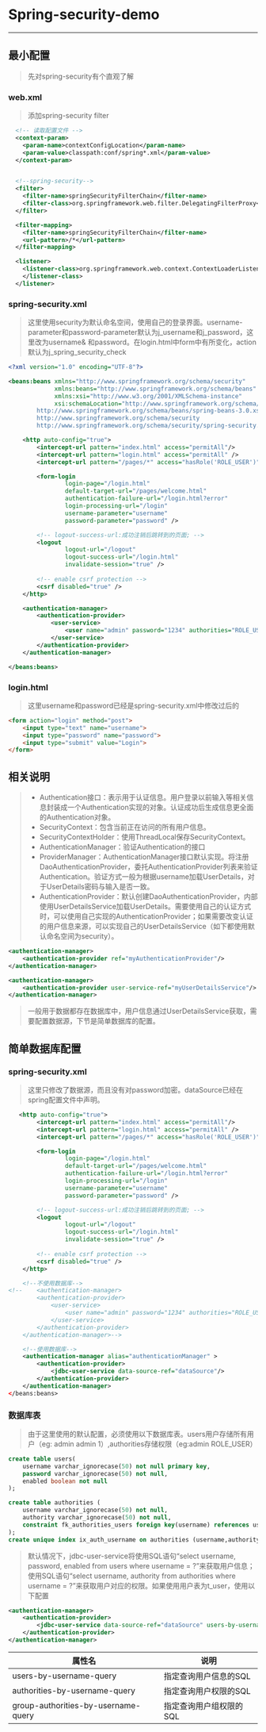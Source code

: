 ﻿# Spring-security-demo

---

## 最小配置

> 先对spring-security有个直观了解

### web.xml

> 添加spring-security filter  

``` xml
  <!-- 读取配置文件 -->
  <context-param>
    <param-name>contextConfigLocation</param-name>
    <param-value>classpath:conf/spring*.xml</param-value>
  </context-param>


  <!--spring-security-->
  <filter>
    <filter-name>springSecurityFilterChain</filter-name>
    <filter-class>org.springframework.web.filter.DelegatingFilterProxy</filter-class>
  </filter>

  <filter-mapping>
    <filter-name>springSecurityFilterChain</filter-name>
    <url-pattern>/*</url-pattern>
  </filter-mapping>

  <listener>
    <listener-class>org.springframework.web.context.ContextLoaderListener
    </listener-class>
  </listener>
```

### spring-security.xml

> 这里使用security为默认命名空间，使用自己的登录界面。username-parameter和password-parameter默认为j_username和j_password，这里改为username& 和password。在login.html中form中有所变化，action默认为j_spring_security_check

``` xml
<?xml version="1.0" encoding="UTF-8"?>

<beans:beans xmlns="http://www.springframework.org/schema/security"
             xmlns:beans="http://www.springframework.org/schema/beans"
             xmlns:xsi="http://www.w3.org/2001/XMLSchema-instance"
             xsi:schemaLocation="http://www.springframework.org/schema/beans
		http://www.springframework.org/schema/beans/spring-beans-3.0.xsd
		http://www.springframework.org/schema/security
		http://www.springframework.org/schema/security/spring-security.xsd">

    <http auto-config="true">
        <intercept-url pattern="index.html" access="permitAll"/>
        <intercept-url pattern="login.html" access="permitAll" />
        <intercept-url pattern="/pages/*" access="hasRole('ROLE_USER')" />

        <form-login
                login-page="/login.html"
                default-target-url="/pages/welcome.html"
                authentication-failure-url="/login.html?error"
                login-processing-url="/login"
                username-parameter="username"
                password-parameter="password" />

        <!-- logout-success-url:成功注销后跳转到的页面; -->
        <logout
                logout-url="/logout"
                logout-success-url="/login.html"
                invalidate-session="true" />
                
        <!-- enable csrf protection -->
        <csrf disabled="true" />
    </http>

    <authentication-manager>
        <authentication-provider>
            <user-service>
                <user name="admin" password="1234" authorities="ROLE_USER" />
            </user-service>
        </authentication-provider>
    </authentication-manager>

</beans:beans>
```

### login.html

> 这里username和password已经是spring-security.xml中修改过后的

``` html
<form action="login" method="post">
    <input type="text" name="username">
    <input type="password" name="password">
    <input type="submit" value="Login">
</form>
```

## 相关说明

> * Authentication接口：表示用于认证信息。用户登录以前输入等相关信息封装成一个Authentication实现的对象。认证成功后生成信息更全面的Authentication对象。
> * SecurityContext：包含当前正在访问的所有用户信息。
> * SecurityContextHolder：使用ThreadLocal保存SecurityContext。
> * AuthenticationManager：验证Authentication的接口
> * ProviderManager：AuthenticationManager接口默认实现。将注册DaoAuthenticationProvider，委托AuthenticationProvider列表来验证Authentication。验证方式一般为根据username加载UserDetails，对于UserDetails密码与输入是否一致。
> * AuthenticationProvider：默认创建DaoAuthenticationProvider，内部使用UserDetailsService加载UserDetails。需要使用自己的认证方式时，可以使用自己实现的AuthenticationProvider；如果需要改变认证的用户信息来源，可以实现自己的UserDetailsService（如下都使用默认命名空间为security）。

``` xml
<authentication-manager>          
    <authentication-provider ref="myAuthenticationProvider"/>
</authentication-manager>

<authentication-manager>
    <authentication-provider user-service-ref="myUserDetailsService"/>
</authentication-manager>
```

> 一般用于数据都存在数据库中，用户信息通过UserDetailsService获取，需要配置数据源，下节是简单数据库的配置。


## 简单数据库配置

### spring-security.xml

>  这里只修改了数据源，而且没有对password加密。dataSource已经在spring配置文件中声明。

``` xml
   <http auto-config="true">
        <intercept-url pattern="index.html" access="permitAll"/>
        <intercept-url pattern="login.html" access="permitAll" />
        <intercept-url pattern="/pages/*" access="hasRole('ROLE_USER')" />

        <form-login
                login-page="/login.html"
                default-target-url="/pages/welcome.html"
                authentication-failure-url="/login.html?error"
                login-processing-url="/login"
                username-parameter="username"
                password-parameter="password" />

        <!-- logout-success-url:成功注销后跳转到的页面; -->
        <logout
                logout-url="/logout"
                logout-success-url="/login.html"
                invalidate-session="true" />
                
        <!-- enable csrf protection -->
        <csrf disabled="true" />
    </http>

    <!--不使用数据库-->
<!--    <authentication-manager>
        <authentication-provider>
            <user-service>
                <user name="admin" password="1234" authorities="ROLE_USER" />
            </user-service>
        </authentication-provider>
    </authentication-manager>-->

    <!--使用数据库-->
    <authentication-manager alias="authenticationManager" >
        <authentication-provider>
            <jdbc-user-service data-source-ref="dataSource"/>
        </authentication-provider>
    </authentication-manager>
</beans:beans>
```

### 数据库表

> 由于这里使用的默认配置，必须使用以下数据库表。users用户存储所有用户（eg: admin admin 1）,authorities存储权限（eg:admin ROLE_USER）

``` sql
create table users(
	username varchar_ignorecase(50) not null primary key,
	password varchar_ignorecase(50) not null,
	enabled boolean not null
);

create table authorities (
	username varchar_ignorecase(50) not null,
	authority varchar_ignorecase(50) not null,
	constraint fk_authorities_users foreign key(username) references users(username)
);
create unique index ix_auth_username on authorities (username,authority);
```

> 默认情况下，jdbc-user-service将使用SQL语句“select username, password, enabled from users where username = ?”来获取用户信息；使用SQL语句“select username, authority from authorities where username = ?”来获取用户对应的权限。如果使用用户表为t_user，使用以下配置

``` xml
<authentication-manager>
    <authentication-provider>
        <jdbc-user-service data-source-ref="dataSource" users-by-username-query="select username,password, enabled from t_user where username = ?" />
    </authentication-provider>
</authentication-manager>
```

| 属性名| 说明|
|---|---|
|users-by-username-query|指定查询用户信息的SQL|
|authorities-by-username-query|指定查询用户权限的SQL|
|group-authorities-by-username-query|指定查询用户组权限的SQL|



